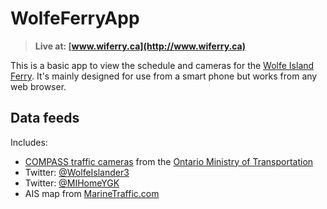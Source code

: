 WolfeFerryApp
=============

> **Live at: [www.wiferry.ca](http://www.wiferry.ca)**
 
This is a basic app to view the schedule and cameras for the [Wolfe Island Ferry](https://www.ontario.ca/page/ferry-services#section-1). It's mainly designed for use from a smart phone but works from any web browser.


## Data feeds

Includes:

* [COMPASS traffic cameras](http://www.mto.gov.on.ca/english/traveller/trip/compass.shtml) from the [Ontario Ministry of Transportation](http://www.mto.gov.on.ca)
* Twitter: [@WolfeIslander3](https://twitter.com/WolfeIslander3)
* Twitter: [@MIHomeYGK](https://twitter.com/MIHomeYGK)
* AIS map from [MarineTraffic.com](https://www.marinetraffic.com/en/ais/home/centerx:-76.3/centery:44.2/zoom:11)
